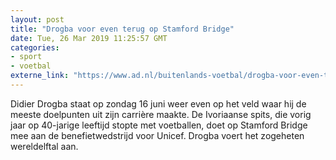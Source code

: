 ```yaml
---
layout: post
title: "Drogba voor even terug op Stamford Bridge"
date: Tue, 26 Mar 2019 11:25:57 GMT
categories: 
- sport 
- voetbal 
externe_link: "https://www.ad.nl/buitenlands-voetbal/drogba-voor-even-terug-op-stamford-bridge~ad72ca21/"
---
```


Didier Drogba staat op zondag 16 juni weer even op het veld waar hij de meeste doelpunten uit zijn carrière maakte. De Ivoriaanse spits, die vorig jaar op 40-jarige leeftijd stopte met voetballen, doet op Stamford Bridge mee aan de benefietwedstrijd voor Unicef. Drogba voert het zogeheten wereldelftal aan.

